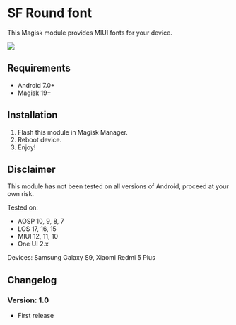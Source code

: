 # SF Round font

This Magisk module provides MIUI fonts for your device.

![](https://pbs.twimg.com/media/Dxyis7-WsAIL6S4.jpg)
 
## Requirements 
- Android 7.0+ 
- Magisk 19+ 

## Installation 
1. Flash this module in Magisk Manager. 
2. Reboot device. 
3. Enjoy! 

## Disclaimer 
This module has not been tested on all versions of Android, proceed at your own risk.

Tested on:

- AOSP 10, 9, 8, 7
- LOS 17, 16, 15
- MIUI 12, 11, 10
- One UI 2.x

Devices: Samsung Galaxy S9, Xiaomi Redmi 5 Plus

## Changelog 
### Version: 1.0 
- First release
